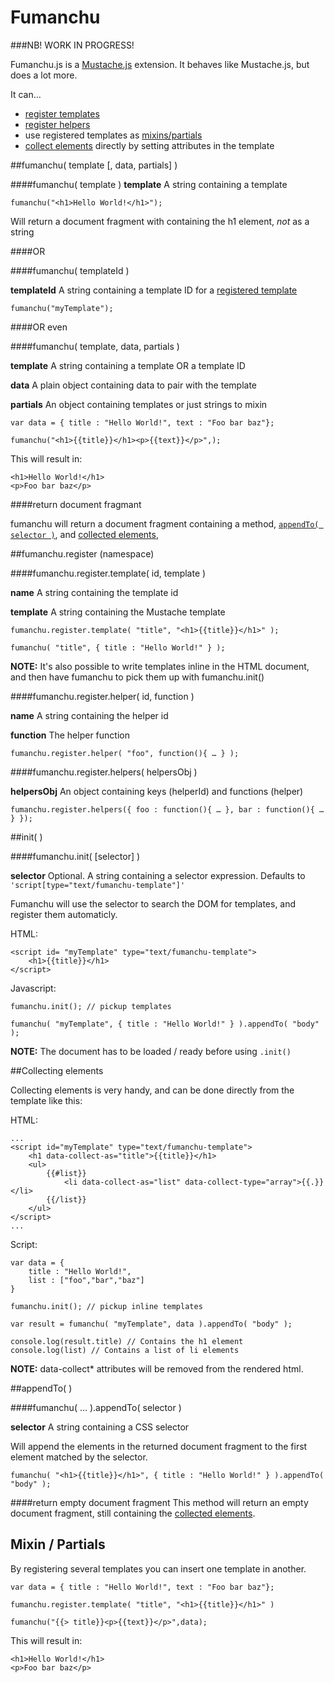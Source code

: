 Fumanchu
========

###NB! WORK IN PROGRESS!

Fumanchu.js is a [Mustache.js](/janl/mustache.js/) extension. It behaves like Mustache.js, but does a lot more.

It can… 

* [register templates](#register)
* [register helpers](#register)
* use registered templates as [mixins/partials](#mixin)
* [collect elements](#collection) directly by setting attributes in the template



##fumanchu( template [, data, partials] )

####fumanchu( template )
**template** A string containing a template

	fumanchu("<h1>Hello World!</h1>");
	
Will return a document fragment with containing the h1 element, _not_ as a string

####OR


####fumanchu( templateId )

**templateId** A string containing a template ID for a [registered template](#register)

	fumanchu("myTemplate");
	
####OR even

####fumanchu( template, data, partials )

**template** A string containing a template OR a template ID 

**data** A plain object containing data to pair with the template

**partials** An object containing templates or just strings to mixin

	var data = { title : "Hello World!", text : "Foo bar baz"};
	
	fumanchu("<h1>{{title}}</h1><p>{{text}}</p>",);
	
This will result in:

	<h1>Hello World!</h1>
	<p>Foo bar baz</p>

####return document fragmant

fumanchu will return a document fragment containing a method, [`appendTo( selector )`](#appendTo), and [collected elements](#collection), 



##fumanchu.register (namespace)

####fumanchu.register.template( id, template )

**name** A string containing the template id

**template** A string containing the Mustache template

	fumanchu.register.template( "title", "<h1>{{title}}</h1>" );
	
	fumanchu( "title", { title : "Hello World!" } );
	
**NOTE:** It's also possible to write templates inline in the HTML document, and then have fumanchu to pick them up with fumanchu.init()

####fumanchu.register.helper( id, function )

**name** A string containing the helper id

**function** The helper function

	fumanchu.register.helper( "foo", function(){ … } );

####fumanchu.register.helpers( helpersObj )

**helpersObj** An object containing keys (helperId) and functions (helper)


	fumanchu.register.helpers({ foo : function(){ … }, bar : function(){ … } });



<a id="init"></a>
##init( )

####fumanchu.init( [selector] )

**selector** Optional. A string containing a selector expression. Defaults to `'script[type="text/fumanchu-template"]'`

Fumanchu will use the selector to search the DOM for templates, and register them automaticly.

HTML:

	<script id=	"myTemplate" type="text/fumanchu-template">
		<h1>{{title}}</h1>
	</script>

Javascript:

	fumanchu.init(); // pickup templates
	
	fumanchu( "myTemplate", { title : "Hello World!" } ).appendTo( "body" );

**NOTE:** The document has to be loaded / ready before using `.init()`


<a id="collection"></a>
##Collecting elements

Collecting elements is very handy, and can be done directly from the template like this:

HTML:

	...
	<script id="myTemplate" type="text/fumanchu-template">
		<h1 data-collect-as="title">{{title}}</h1>
		<ul>
			{{#list}}
				<li data-collect-as="list" data-collect-type="array">{{.}}</li>
			{{/list}}
		</ul>
	</script>
	...
	
Script:

	var data = {
		title : "Hello World!",
		list : ["foo","bar","baz"]
	}
	
	fumanchu.init(); // pickup inline templates
	
	var result = fumanchu( "myTemplate", data ).appendTo( "body" );
	
	console.log(result.title) // Contains the h1 element
	console.log(list) // Contains a list of li elements 
	

**NOTE:** data-collect* attributes will be removed from the rendered html.


<a id="appendTo"></a>
##appendTo( )

####fumanchu( … ).appendTo( selector )

**selector** A string containing a CSS selector

Will append the elements in the returned document fragment to the first element matched by the selector.

	fumanchu( "<h1>{{title}}</h1>", { title : "Hello World!" } ).appendTo( "body" );
	
####return empty document fragment
This method will return an empty document fragment, still containing the [collected elements](#collection).

<a name="mixin"></a>
## Mixin / Partials

By registering several templates you can insert one template in another.

	var data = { title : "Hello World!", text : "Foo bar baz"};

	fumanchu.register.template( "title", "<h1>{{title}}</h1>" )
	
	fumanchu("{{> title}}<p>{{text}}</p>",data);
	
This will result in:

	<h1>Hello World!</h1>
	<p>Foo bar baz</p>
